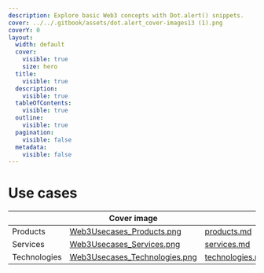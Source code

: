 ```yaml
---
description: Explore basic Web3 concepts with Dot.alert() snippets.
cover: ../../.gitbook/assets/dot.alert_cover-images13 (1).png
coverY: 0
layout:
  width: default
  cover:
    visible: true
    size: hero
  title:
    visible: true
  description:
    visible: true
  tableOfContents:
    visible: true
  outline:
    visible: true
  pagination:
    visible: false
  metadata:
    visible: false
---
```


# Use cases

<table data-view="cards"><thead><tr><th></th><th data-hidden data-card-cover data-type="image">Cover image</th><th data-hidden data-card-target data-type="content-ref"></th></tr></thead><tbody><tr><td>                  Products</td><td><a href="../../.gitbook/assets/Web3Usecases_Products.png">Web3Usecases_Products.png</a></td><td><a href="products.md">products.md</a></td></tr><tr><td>                   Services</td><td><a href="../../.gitbook/assets/Web3Usecases_Services.png">Web3Usecases_Services.png</a></td><td><a href="services.md">services.md</a></td></tr><tr><td>              Technologies</td><td><a href="../../.gitbook/assets/Web3Usecases_Technologies.png">Web3Usecases_Technologies.png</a></td><td><a href="technologies.md">technologies.md</a></td></tr></tbody></table>





